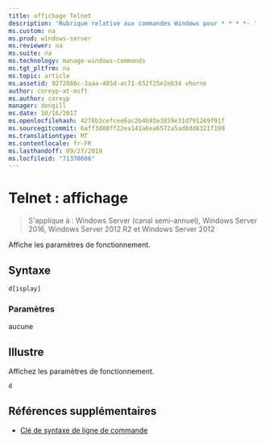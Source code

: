```yaml
---
title: affichage Telnet
description: 'Rubrique relative aux commandes Windows pour * * * *- '
ms.custom: na
ms.prod: windows-server
ms.reviewer: na
ms.suite: na
ms.technology: manage-windows-commands
ms.tgt_pltfrm: na
ms.topic: article
ms.assetid: 9272086c-3aaa-405d-ac71-652f25e2eb34 vhorne
author: coreyp-at-msft
ms.author: coreyp
manager: dongill
ms.date: 10/16/2017
ms.openlocfilehash: 4276b3cefcee6ac2b4b93e3859e31d791269f91f
ms.sourcegitcommit: 6aff3d88ff22ea141a6ea6572a5ad8dd6321f199
ms.translationtype: MT
ms.contentlocale: fr-FR
ms.lasthandoff: 09/27/2019
ms.locfileid: "71370606"
---
```

# <a name="telnet-display"></a>Telnet : affichage

>S'applique à : Windows Server (canal semi-annuel), Windows Server 2016, Windows Server 2012 R2 et Windows Server 2012

Affiche les paramètres de fonctionnement.   
## <a name="syntax"></a>Syntaxe  
```  
d[isplay]  
```  
### <a name="parameters"></a>Paramètres  
aucune  
## <a name="BKMK_Examples"></a>Illustre  
Affichez les paramètres de fonctionnement.  
```  
d  
```  
## <a name="additional-references"></a>Références supplémentaires  
-   [Clé de syntaxe de ligne de commande](command-line-syntax-key.md)  
